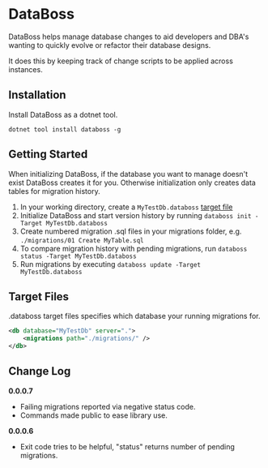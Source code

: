 # DataBoss

DataBoss helps manage database changes to aid developers and DBA's wanting to quickly
evolve or refactor their database designs.

It does this by keeping track of change scripts to be applied across instances.

## Installation

Install DataBoss as a dotnet tool.

```
dotnet tool install databoss -g
```

## Getting Started

When initializing DataBoss, if the database you want to manage doesn't exist
DataBoss creates it for you. Otherwise initialization only creates data tables
for migration history.

1. In your working directory, create a `MyTestDb.databoss` [target file](#target-files)
1. Initialize DataBoss and start version history by running `databoss init -Target MyTestDb.databoss`
1. Create numbered migration .sql files in your migrations folder, e.g. `./migrations/01 Create MyTable.sql`
1. To compare migration history with pending migrations, run `databoss status -Target MyTestDb.databoss`
1. Run migrations by executing `databoss update -Target MyTestDb.databoss`

## Target Files

.databoss target files specifies which database your running migrations for.

```xml
<db database="MyTestDb" server=".">
    <migrations path="./migrations/" />
</db>
```

## Change Log

**0.0.0.7**
* Failing migrations reported via negative status code.
* Commands made public to ease library use.

**0.0.0.6**
* Exit code tries to be helpful, "status" returns number of pending migrations.
